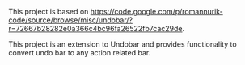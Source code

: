 This project is based on https://code.google.com/p/romannurik-code/source/browse/misc/undobar/?r=72667b28282e0a366c4bc96fa26522fb7cac29de.

This project is an extension to Undobar and provides functionality to convert undo bar to any action related bar.